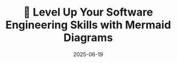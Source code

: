 ---
title: 🧠 Level Up Your Software Engineering Skills with Mermaid Diagrams 
slug: level-up-software-engineering-with-mermaid
date: 2025-06-19
tags: [mermaid, documentation, diagrams, software-engineering, markdown]
description: Learn how using Mermaid.js can improve your system design, documentation, and communication skills as a software engineer. Includes examples and best practices.
---